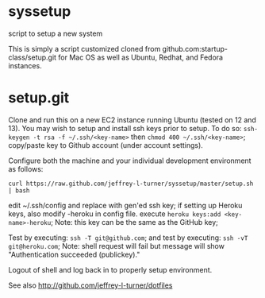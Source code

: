 syssetup
========

script to setup a new system

This is simply a script customized cloned from github.com:startup-class/setup.git for Mac OS as well as Ubuntu, Redhat,  and Fedora instances.


setup.git
=========
Clone and run this on a new EC2 instance running Ubuntu (tested on 12 and 13). You may wish to setup and install ssh keys prior to setup. To do so:
`ssh-keygen -t rsa -f ~/.ssh/<key-name>` then `chmod 400 ~/.ssh/<key-name>`; copy/paste key to Github account (under account settings). 

Configure both the machine and your individual development environment as
follows:

`curl https://raw.github.com/jeffrey-l-turner/syssetup/master/setup.sh | bash`

edit ~/.ssh/config and replace <key-name> with gen'ed ssh key; if setting up Heroku keys, also modify <key-name>-heroku in config file.
execute `heroku keys:add <key-name>-heroku`; Note: this key can be the same as the GitHub key;

Test by executing: `ssh -T git@github.com`; and
test by executing: `ssh -vT git@heroku.com`; Note: shell request will fail but message will show "Authentication succeeded (publickey)."

Logout of shell and log back in to properly setup environment.


See also http://github.com/jeffrey-l-turner/dotfiles
